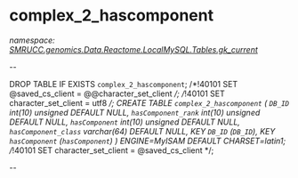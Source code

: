 ﻿# complex_2_hascomponent
_namespace: [SMRUCC.genomics.Data.Reactome.LocalMySQL.Tables.gk_current](./index.md)_

--
 
 DROP TABLE IF EXISTS `complex_2_hascomponent`;
 /*!40101 SET @saved_cs_client = @@character_set_client */;
 /*!40101 SET character_set_client = utf8 */;
 CREATE TABLE `complex_2_hascomponent` (
 `DB_ID` int(10) unsigned DEFAULT NULL,
 `hasComponent_rank` int(10) unsigned DEFAULT NULL,
 `hasComponent` int(10) unsigned DEFAULT NULL,
 `hasComponent_class` varchar(64) DEFAULT NULL,
 KEY `DB_ID` (`DB_ID`),
 KEY `hasComponent` (`hasComponent`)
 ) ENGINE=MyISAM DEFAULT CHARSET=latin1;
 /*!40101 SET character_set_client = @saved_cs_client */;
 
 --




